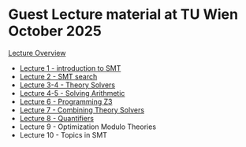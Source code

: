 # Guest Lecture material at TU Wien October 2025

[Lecture Overview](https://z3prover.github.io/slides/guest-lectures-wien-2025/lectures.html)

* [Lecture 1 - introduction to SMT](https://z3prover.github.io/slides/guest-lectures-wien-2025/lecture1-z3intro.pptx)
* [Lecture 2 - SMT search](https://z3prover.github.io/slides/guest-lectures-wien-2025/lecture2-cdclt.pptx)
* [Lecture 3-4 - Theory Solvers](https://z3prover.github.io/slides/guest-lectures-wien-2025/lecture3-theories.pptx)
* [Lecture 4-5 - Solving Arithmetic](https://z3prover.github.io/slides/guest-lectures-wien-2025/lecture4-arithmetic.html)
* [Lecture 6 - Programming Z3](https://z3prover.github.io/slides/guest-lectures-wien-2025/lecture6-programming-z3.html)
* [Lecture 7 - Combining Theory Solvers](https://z3prover.github.io/slides/guest-lectures-wien-2025/lecture7-combining.html)
* [Lecture 8 - Quantifiers](https://z3prover.github.io/slides/guest-lectures-wien-2025/lecture8-quantifiers.html)
* Lecture 9 - Optimization Modulo Theories
* Lecture 10 - Topics in SMT
